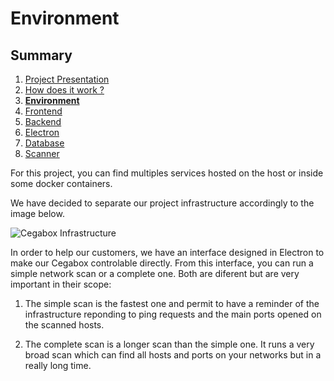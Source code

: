 # Environment

## Summary

1. [Project Presentation](project.html)
2. [How does it work ?](working.html)
3. [**Environment**](env.html)
4. [Frontend](front.html)
5. [Backend](back.html)
6. [Electron](electron.html)
7. [Database](database.html)
8. [Scanner](scanner.html)

For this project, you can find multiples services hosted on the host or inside some docker containers.

We have decided to separate our project infrastructure accordingly to the image below.

![Cegabox Infrastructure](https://cebago.github.io/Cegabox/img/cegabox-infra.svg)

In order to help our customers, we have an interface designed in Electron to make our Cegabox controlable directly. From this interface, you can run a simple network scan or a complete one. Both are diferent but are very important in their scope:

1) The simple scan is the fastest one and permit to have a reminder of the infrastructure reponding to ping requests and the main ports opened on the scanned hosts.

2) The complete scan is a longer scan than the simple one. It runs a very broad scan which can find all hosts and ports on your networks but in a really long time.
